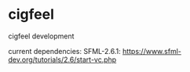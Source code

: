 # cigfeel
cigfeel development

current dependencies:
SFML-2.6.1: https://www.sfml-dev.org/tutorials/2.6/start-vc.php
